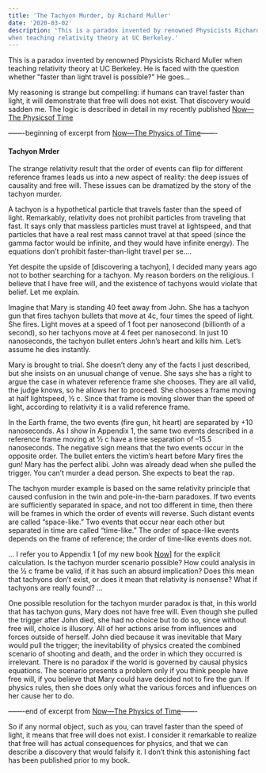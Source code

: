 ```yaml
---
title: 'The Tachyon Murder, by Richard Muller'
date: '2020-03-02'
description: 'This is a paradox invented by renowned Physicists Richard Muller
when teaching relativity theory at UC Berkeley.'
---
```


This is a paradox invented by renowned Physicists Richard Muller when teaching
relativity theory at UC Berkeley. He is faced with the question whether "faster
than light travel is possible?" He goes...

My reasoning is strange but compelling: if humans can travel faster than light,
it will demonstrate that free will does not exist. That discovery would sadden
me. The logic is described in detail in my recently published [Now—The Physicsof Time](https://www.amazon.com/Now-Physics-Time-Richard-Muller/dp/0393285235)

——-beginning of excerpt from [Now—The Physics of Time](https://www.amazon.com/Now-Physics-Time-Richard-Muller/dp/0393285235)——-

#### Tachyon Mrder

The strange relativity result that the order of events can flip for different
reference frames leads us into a new aspect of reality: the deep issues of
causality and free will. These issues can be dramatized by the story of the
tachyon murder.

A tachyon is a hypothetical particle that travels faster than the speed of
light. Remarkably, relativity does not prohibit particles from traveling that
fast. It says only that massless particles must travel at lightspeed, and that
particles that have a real rest mass cannot travel at that speed (since the
gamma factor would be infinite, and they would have infinite energy).
The equations don’t prohibit faster-than-light travel per se….

Yet despite the upside of [discovering a tachyon], I decided many years ago not
to bother searching for a tachyon. My reason borders on the religious. I
believe that I have free will, and the existence of tachyons would violate that
belief. Let me explain.

Imagine that Mary is standing 40 feet away from John. She has a tachyon gun
that fires tachyon bullets that move at 4c, four times the speed of light.
She fires. Light moves at a speed of 1 foot per nanosecond (billionth of a
second), so her tachyons move at 4 feet per nanosecond. In just 10 nanoseconds,
the tachyon bullet enters John’s heart and kills him. Let’s assume he dies
instantly.

Mary is brought to trial. She doesn’t deny any of the facts I just described,
but she insists on an unusual change of venue. She says she has a right to
argue the case in whatever reference frame she chooses. They are all valid,
the judge knows, so he allows her to proceed. She chooses a frame moving at
half lightspeed, ½ c. Since that frame is moving slower than the speed of
light, according to relativity it is a valid reference frame.

In the Earth frame, the two events (fire gun, hit heart) are separated by +10
nanoseconds. As I show in Appendix 1, the same two events described in a
reference frame moving at ½ c have a time separation of –15.5 nanoseconds.
The negative sign means that the two events occur in the opposite order. The
bullet enters the victim’s heart before Mary fires the gun! Mary has the
perfect alibi. John was already dead when she pulled the trigger. You can’t
murder a dead person. She expects to beat the rap.

The tachyon murder example is based on the same relativity principle that
caused confusion in the twin and pole-in-the-barn paradoxes. If two events
are sufficiently separated in space, and not too different in time, then
there will be frames in which the order of events will reverse. Such
distant events are called “space-like.” Two events that occur near each
other but separated in time are called “time-like.” The order of space-like
events depends on the frame of reference; the order of time-like events does
not.

… I refer you to Appendix 1 [of my new book [Now](https://www.amazon.com/Now-Physics-Time-Richard-Muller/dp/0393285235)]
for the explicit calculation. Is the tachyon murder scenario possible? How
could analysis in the ½ c frame be valid, if it has such an absurd implication?
Does this mean that tachyons don’t exist, or does it mean that relativity is
nonsense? What if tachyons are really found? …

One possible resolution for the tachyon murder paradox is that, in this world
that has tachyon guns, Mary does not have free will. Even though she pulled the
trigger after John died, she had no choice but to do so, since without free
will, choice is illusory. All of her actions arise from influences and forces
outside of herself. John died because it was inevitable that Mary would pull
the trigger; the inevitability of physics created the combined scenario of
shooting and death, and the order in which they occurred is irrelevant. There
is no paradox if the world is governed by causal physics equations. The
scenario presents a problem only if you think people have free will, if you
believe that Mary could have decided not to fire the gun. If physics rules,
then she does only what the various forces and influences on her cause her to
do.

——-end of excerpt from [Now—The Physics of Time](https://www.amazon.com/Now-Physics-Time-Richard-Muller/dp/0393285235)——-

So if any normal object, such as you, can travel faster than the speed of
light, it means that free will does not exist. I consider it remarkable to
realize that free will has actual consequences for physics, and that we can
describe a discovery that would falsify it. I don’t think this astonishing
fact has been published prior to my book.
